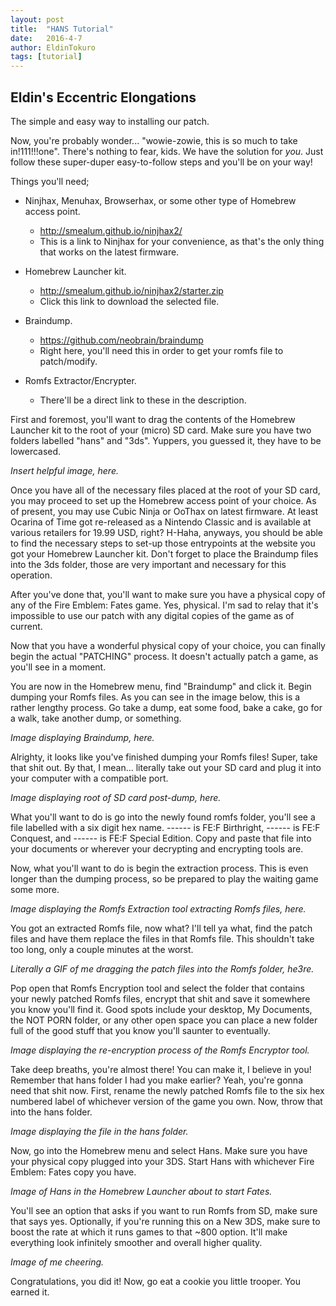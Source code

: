 ```yaml
---
layout: post
title:  "HANS Tutorial"
date:   2016-4-7
author: EldinTokuro
tags: [tutorial]
---
```


## Eldin's Eccentric Elongations 

The simple and easy way to installing our patch.
 
Now, you're probably wonder... "wowie-zowie, this is so much to take in!111!!!one". There's nothing to fear, kids. We have the solution for *you*. Just follow these super-duper easy-to-follow steps and you'll be on your way!
 
Things you'll need;
 
* Ninjhax, Menuhax, Browserhax, or some other type of Homebrew access point.
  * <http://smealum.github.io/ninjhax2/>
  * This is a link to Ninjhax for your convenience, as that's the only thing that works on the latest firmware.
 
* Homebrew Launcher kit.
  * <http://smealum.github.io/ninjhax2/starter.zip>
  * Click this link to download the selected file.
 
* Braindump.
  * <https://github.com/neobrain/braindump> 
  * Right here, you'll need this in order to get your romfs file to patch/modify.
 
* Romfs Extractor/Encrypter.
  * There'll be a direct link to these in the description.
 
First and foremost, you'll want to drag the contents of the Homebrew Launcher kit to the root of your (micro) SD card. Make sure you have two folders labelled "hans" and "3ds". Yuppers, you guessed it, they have to be lowercased.
 
*Insert helpful image, here.*
 
Once you have all of the necessary files placed at the root of your SD card, you may proceed to set up the Homebrew access point of your choice. As of present, you may use Cubic Ninja or OoThax on latest firmware. At least Ocarina of Time got re-released as a Nintendo Classic and is available at various retailers for 19.99 USD, right? H-Haha, anyways, you should be able to find the necessary steps to  set-up those entrypoints at the website you got your Homebrew Launcher kit. Don't forget to place the Braindump files into the 3ds folder, those are very important and necessary for this operation.
 
After you've done that, you'll want to make sure you have a physical copy of any of the Fire Emblem: Fates game. Yes, physical. I'm sad to relay that it's impossible to use our patch with any digital copies of the game as of current.  
 
Now that you have a wonderful physical copy of your choice, you can finally begin the actual "PATCHING" process. It doesn't actually patch a game, as you'll see in a moment.
 
You are now in the Homebrew menu, find "Braindump" and click it. Begin dumping your Romfs files. As you can see in the image below, this is a rather lengthy process. Go take a dump, eat some food, bake a cake, go for a walk, take another dump, or something.
 
*Image displaying Braindump, here.*
 
Alrighty, it looks like you've finished dumping your Romfs files! Super, take that shit out. By that, I mean... literally take out your SD card and plug it into your computer with a compatible port.
 
*Image displaying root of SD card post-dump, here.*
 
What you'll want to do is go into the newly found romfs folder, you'll see a file labelled with a six digit hex name. ------ is FE:F Birthright, ------ is FE:F Conquest, and ------ is FE:F Special Edition. Copy and paste that file into your documents or wherever your decrypting and encrypting tools are.
 
Now, what you'll want to do is begin the extraction process. This is even longer than the dumping process, so be prepared to play the waiting game some more.
 
*Image displaying the Romfs Extraction tool extracting Romfs files, here.*
 
You got an extracted Romfs file, now what? I'll tell ya what, find the patch files and have them replace the files in that Romfs file. This shouldn't take too long, only a couple minutes at the worst.
 
*Literally a GIF of me dragging the patch files into the Romfs folder, he3re.*
 
Pop open that Romfs Encryption tool and select the folder that contains your newly patched Romfs files, encrypt that shit and save it somewhere you know you'll find it. Good spots include your desktop, My Documents, the NOT PORN folder, or any other open space you can place a new folder full of the good stuff that you know you'll saunter to eventually.
 
*Image displaying the re-encryption process of the Romfs Encryptor tool.*
 
Take deep breaths, you're almost there! You can make it, I believe in you! Remember that hans folder I had you make earlier? Yeah, you're gonna need that shit now. First, rename the newly patched Romfs file to the six hex numbered label of whichever version of the game you own. Now, throw that into the hans folder.
 
*Image displaying the file in the hans folder.*
 
Now, go into the Homebrew menu and select Hans. Make sure you have your physical copy plugged into your 3DS. Start Hans with whichever Fire Emblem: Fates copy you have.
 
*Image of Hans in the Homebrew Launcher about to start Fates.*
 
You'll see an option that asks if you want to run Romfs from SD, make sure that says yes. Optionally, if you're running this on a New 3DS, make sure to boost the rate at which it runs games to that ~800 option. It'll make everything look infinitely smoother and overall higher quality.
 
*Image of me cheering.*
 
Congratulations, you did it! Now, go eat a cookie you little trooper. You earned it.